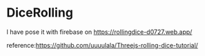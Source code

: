 # DiceRolling

I have pose it with firebase on https://rollingdice-d0727.web.app/

reference:https://github.com/uuuulala/Threejs-rolling-dice-tutorial/
